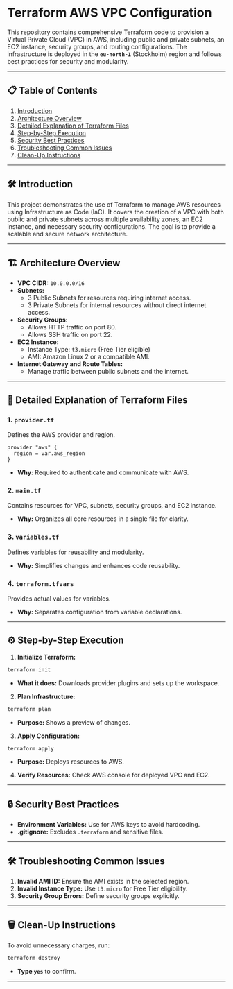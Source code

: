 # Terraform AWS VPC Configuration

This repository contains comprehensive Terraform code to provision a Virtual Private Cloud (VPC) in AWS, including public and private subnets, an EC2 instance, security groups, and routing configurations. The infrastructure is deployed in the **`eu-north-1`** (Stockholm) region and follows best practices for security and modularity.

---

## 📋 Table of Contents
1. [Introduction](#introduction)  
2. [Architecture Overview](#architecture-overview)  
3. [Detailed Explanation of Terraform Files](#detailed-explanation-of-terraform-files)  
4. [Step-by-Step Execution](#step-by-step-execution)  
5. [Security Best Practices](#security-best-practices)  
6. [Troubleshooting Common Issues](#troubleshooting-common-issues)  
7. [Clean-Up Instructions](#clean-up-instructions)  


---

## 🛠️ Introduction
This project demonstrates the use of Terraform to manage AWS resources using Infrastructure as Code (IaC). It covers the creation of a VPC with both public and private subnets across multiple availability zones, an EC2 instance, and necessary security configurations. The goal is to provide a scalable and secure network architecture.

---

## 🏗️ Architecture Overview
- **VPC CIDR:** `10.0.0.0/16`
- **Subnets:**
  - 3 Public Subnets for resources requiring internet access.
  - 3 Private Subnets for internal resources without direct internet access.
- **Security Groups:**
  - Allows HTTP traffic on port 80.
  - Allows SSH traffic on port 22.
- **EC2 Instance:**
  - Instance Type: `t3.micro` (Free Tier eligible)
  - AMI: Amazon Linux 2 or a compatible AMI.
- **Internet Gateway and Route Tables:**
  - Manage traffic between public subnets and the internet.

---

## 📂 Detailed Explanation of Terraform Files
### 1. `provider.tf`
Defines the AWS provider and region.
```hcl
provider "aws" {
  region = var.aws_region
}
```
- **Why:** Required to authenticate and communicate with AWS.

### 2. `main.tf`
Contains resources for VPC, subnets, security groups, and EC2 instance.
- **Why:** Organizes all core resources in a single file for clarity.

### 3. `variables.tf`
Defines variables for reusability and modularity.
- **Why:** Simplifies changes and enhances code reusability.

### 4. `terraform.tfvars`
Provides actual values for variables.
- **Why:** Separates configuration from variable declarations.

---

## ⚙️ Step-by-Step Execution
1. **Initialize Terraform:**
```bash
terraform init
```
- **What it does:** Downloads provider plugins and sets up the workspace.

2. **Plan Infrastructure:**
```bash
terraform plan
```
- **Purpose:** Shows a preview of changes.

3. **Apply Configuration:**
```bash
terraform apply
```
- **Purpose:** Deploys resources to AWS.

4. **Verify Resources:** Check AWS console for deployed VPC and EC2.

---

## 🔒 Security Best Practices
- **Environment Variables:** Use for AWS keys to avoid hardcoding.
- **.gitignore:** Excludes `.terraform` and sensitive files.

---

## 🛠️ Troubleshooting Common Issues
1. **Invalid AMI ID:** Ensure the AMI exists in the selected region.
2. **Invalid Instance Type:** Use `t3.micro` for Free Tier eligibility.
3. **Security Group Errors:** Define security groups explicitly.

---

## 🗑️ Clean-Up Instructions
To avoid unnecessary charges, run:
```bash
terraform destroy
```
- **Type `yes`** to confirm.

---

